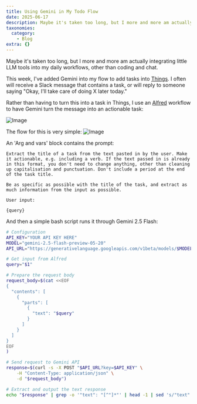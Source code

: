```yaml
---
title: Using Gemini in My Todo Flow
date: 2025-06-17
description: Maybe it's taken too long, but I more and more am actually integrating little LLM tools into my daily workflows, other than coding and chat.  This...
taxonomies:
  category:
    - Blog
extra: {}
---
```



Maybe it's taken too long, but I more and more am actually integrating little LLM tools into my daily workflows, other than coding and chat.

This week, I've added Gemini into my flow to add tasks into [Things](https://culturedcode.com/things/). I often will receive a Slack message that contains a task, or will reply to someone saying "Okay, I'll take care of doing X later today."

Rather than having to turn this into a task in Things, I use an [Alfred](https://www.alfredapp.com/) workflow to have Gemini turn the message into an actionable task:

<img src="https://mirri.link/XHzluuN" alt="Image" />

The flow for this is very simple:
<img src="https://mirri.link/-GDr1eU" alt="Image" />

An 'Arg and vars' block contains the prompt:

```text
Extract the title of a task from the text pasted in by the user. Make 
it actionable, e.g. including a verb. If the text passed in is already 
in this format, you don't need to change anything, other than cleaning 
up capitalisation and punctuation. Don't include a period at the end 
of the task title. 

Be as specific as possible with the title of the task, and extract as 
much information from the input as possible.

User input:

{query}
```

And then a simple bash script runs it through Gemini 2.5 Flash:

```bash
# Configuration
API_KEY="YOUR API KEY HERE"
MODEL="gemini-2.5-flash-preview-05-20"
API_URL="https://generativelanguage.googleapis.com/v1beta/models/$MODEL:generateContent"

# Get input from Alfred
query="$1"

# Prepare the request body
request_body=$(cat <<EOF
{
  "contents": [
    {
      "parts": [
        {
          "text": "$query"
        }
      ]
    }
  ]
}
EOF
)

# Send request to Gemini API
response=$(curl -s -X POST "$API_URL?key=$API_KEY" \
	-H "Content-Type: application/json" \
	-d "$request_body")

# Extract and output the text response
echo "$response" | grep -o '"text": "[^"]*"' | head -1 | sed 's/"text": "\(.*\)"/\1/'
```


<style>a[href="#internal-link"] { color: #9b9b9b; text-decoration: none !important; }</style>